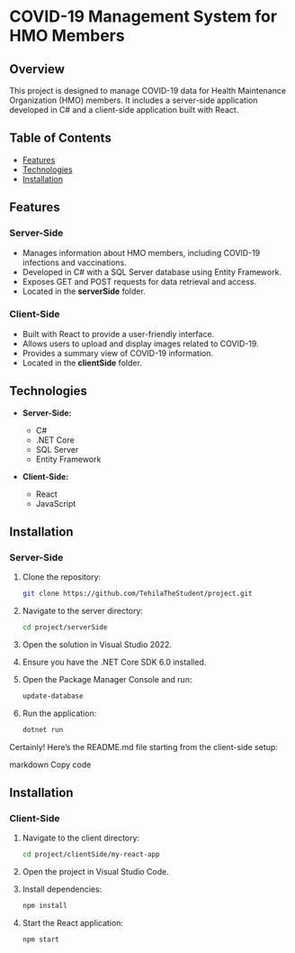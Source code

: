 # COVID-19 Management System for HMO Members

## Overview
This project is designed to manage COVID-19 data for Health Maintenance Organization (HMO) members. It includes a server-side application developed in C# and a client-side application built with React.

## Table of Contents
- [Features](#features)
- [Technologies](#technologies)
- [Installation](#installation)

## Features
### Server-Side
- Manages information about HMO members, including COVID-19 infections and vaccinations.
- Developed in C# with a SQL Server database using Entity Framework.
- Exposes GET and POST requests for data retrieval and access.
- Located in the **serverSide** folder.

### Client-Side
- Built with React to provide a user-friendly interface.
- Allows users to upload and display images related to COVID-19.
- Provides a summary view of COVID-19 information.
- Located in the **clientSide** folder.

## Technologies
- **Server-Side:**
  - C#
  - .NET Core
  - SQL Server
  - Entity Framework

- **Client-Side:**
  - React
  - JavaScript

## Installation

### Server-Side
1. Clone the repository:
   ```bash
   git clone https://github.com/TehilaTheStudent/project.git

2. Navigate to the server directory:
   ```bash
   cd project/serverSide
3. Open the solution in Visual Studio 2022.

4. Ensure you have the .NET Core SDK 6.0 installed.

5. Open the Package Manager Console and run:
   ```bash
   update-database
6. Run the application:
   ```bash
   dotnet run


Certainly! Here’s the README.md file starting from the client-side setup:

markdown
Copy code
## Installation

### Client-Side
1. Navigate to the client directory:
   ```bash
   cd project/clientSide/my-react-app

2. Open the project in Visual Studio Code.

3. Install dependencies:
   ```bash
   npm install

4. Start the React application:
   ```bash
   npm start
